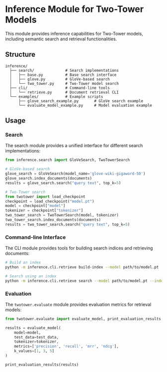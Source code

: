 # Inference Module for Two-Tower Models

This module provides inference capabilities for Two-Tower models, including semantic search and retrieval functionalities.

## Structure

```
inference/
  ├── search/              # Search implementations
  │   ├── base.py          # Base search interface
  │   ├── glove.py         # GloVe-based search
  │   └── two_tower.py     # Two-Tower model search
  ├── cli/                 # Command-line tools
  │   └── retrieve.py      # Document retrieval CLI
  └── examples/            # Example scripts
      ├── glove_search_example.py       # GloVe search example
      └── evaluate_model_example.py     # Model evaluation example
```

## Usage

### Search

The search module provides a unified interface for different search implementations:

```python
from inference.search import GloVeSearch, TwoTowerSearch

# GloVe-based search
glove_search = GloVeSearch(model_name='glove-wiki-gigaword-50')
glove_search.index_documents(documents)
results = glove_search.search("query text", top_k=5)

# Two-Tower search
from twotower import load_checkpoint
checkpoint = load_checkpoint("model.pt")
model = checkpoint["model"]
tokenizer = checkpoint["tokenizer"]
two_tower_search = TwoTowerSearch(model, tokenizer)
two_tower_search.index_documents(documents)
results = two_tower_search.search("query text", top_k=5)
```

### Command-line Interface

The CLI module provides tools for building search indices and retrieving documents:

```bash
# Build an index
python -m inference.cli.retrieve build-index --model path/to/model.pt --documents path/to/docs.txt --output path/to/index.pkl

# Search using an index
python -m inference.cli.retrieve search --model path/to/model.pt --index path/to/index.pkl --query "search query"
```

### Evaluation

The `twotower.evaluate` module provides evaluation metrics for retrieval models:

```python
from twotower.evaluate import evaluate_model, print_evaluation_results

results = evaluate_model(
    model=model,
    test_data=test_data,
    tokenizer=tokenizer,
    metrics=['precision', 'recall', 'mrr', 'ndcg'],
    k_values=[1, 3, 5]
)

print_evaluation_results(results)
``` 